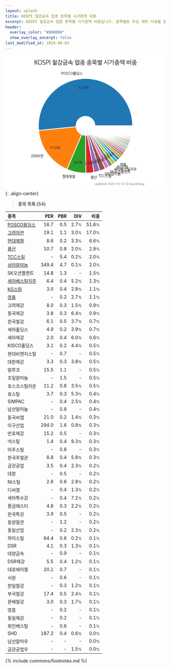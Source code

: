 ```yaml
---
layout: splash
title: KOSPI 철강금속 업종 종목별 시가총액 비중
excerpt: KOSPI 철강금속 업종 종목별 시가총액 비중입니다. 종목별로 주요 재무 지표를 함께 표시합니다.
header:
  overlay_color: "#800000"
  show_overlay_excerpt: false
last_modified_at: 2024-06-03
---
```



![KOSPI 철강금속 업종 종목별 시가총액 비중](/stats/sector/images/kospi_업종_철강금속_종목.png){: .align-center}


> **종목 목록 (54)**<a id="list"></a>

| **종목** | **PER** | **PBR** | **DIV** | **비중** |
| :------- | ------: | ------: | ------: | -------: |
| [POSCO홀딩스](/005490/) | 16.7 | 0.5 | 2.7<small>%</small> | 51.6<small>%</small> |
| [고려아연](/010130/) | 19.1 | 1.1 | 3.0<small>%</small> | 17.0<small>%</small> |
| [현대제철](/004020/) | 8.6 | 0.2 | 3.3<small>%</small> | 6.6<small>%</small> |
| [풍산](/103140/) | 10.7 | 0.8 | 2.0<small>%</small> | 2.8<small>%</small> |
| [TCC스틸](/002710/) | - | 5.4 | 0.2<small>%</small> | 2.0<small>%</small> |
| [삼아알미늄](/006110/) | 349.4 | 4.7 | 0.1<small>%</small> | 2.0<small>%</small> |
| SK오션플랜트 | 14.8 | 1.3 | - | 1.5<small>%</small> |
| [세아베스틸지주](/001430/) | 6.4 | 0.4 | 5.2<small>%</small> | 1.3<small>%</small> |
| [KG스틸](/016380/) | 3.0 | 0.4 | 2.8<small>%</small> | 1.1<small>%</small> |
| [영풍](/000670/) | - | 0.2 | 2.7<small>%</small> | 1.1<small>%</small> |
| 고려제강 | 8.0 | 0.3 | 1.5<small>%</small> | 0.9<small>%</small> |
| 동국제강 | 3.8 | 0.3 | 6.4<small>%</small> | 0.9<small>%</small> |
| 한국철강 | 6.1 | 0.5 | 3.7<small>%</small> | 0.7<small>%</small> |
| 세아홀딩스 | 4.9 | 0.2 | 3.9<small>%</small> | 0.7<small>%</small> |
| 세아제강 | 2.0 | 0.4 | 6.0<small>%</small> | 0.6<small>%</small> |
| KISCO홀딩스 | 3.1 | 0.2 | 4.4<small>%</small> | 0.5<small>%</small> |
| 현대비앤지스틸 | - | 0.7 | - | 0.5<small>%</small> |
| 대한제강 | 3.3 | 0.3 | 3.8<small>%</small> | 0.5<small>%</small> |
| 알루코 | 15.5 | 1.1 | - | 0.5<small>%</small> |
| 조일알미늄 | - | 1.5 | - | 0.5<small>%</small> |
| 포스코스틸리온 | 11.2 | 0.8 | 3.5<small>%</small> | 0.5<small>%</small> |
| 휴스틸 | 3.7 | 0.3 | 5.3<small>%</small> | 0.4<small>%</small> |
| SIMPAC | - | 0.4 | 2.5<small>%</small> | 0.4<small>%</small> |
| 남선알미늄 | - | 0.8 | - | 0.4<small>%</small> |
| 동국씨엠 | 21.0 | 0.2 | 1.4<small>%</small> | 0.3<small>%</small> |
| 이구산업 | 294.0 | 1.6 | 0.8<small>%</small> | 0.3<small>%</small> |
| 만호제강 | 15.2 | 0.5 | - | 0.3<small>%</small> |
| 넥스틸 | 1.4 | 0.4 | 9.3<small>%</small> | 0.3<small>%</small> |
| 아주스틸 | - | 0.8 | - | 0.3<small>%</small> |
| 한국주철관 | 8.8 | 0.4 | 5.8<small>%</small> | 0.3<small>%</small> |
| 금강공업 | 3.5 | 0.4 | 2.3<small>%</small> | 0.2<small>%</small> |
| 대창 | - | 0.5 | - | 0.2<small>%</small> |
| NI스틸 | 2.6 | 0.6 | 2.8<small>%</small> | 0.2<small>%</small> |
| 디씨엠 | - | 0.4 | 1.3<small>%</small> | 0.2<small>%</small> |
| 세아특수강 | - | 0.4 | 7.2<small>%</small> | 0.2<small>%</small> |
| 황금에스티 | 4.8 | 0.3 | 2.2<small>%</small> | 0.2<small>%</small> |
| 한국특강 | 3.9 | 0.5 | - | 0.2<small>%</small> |
| 동양철관 | - | 1.2 | - | 0.2<small>%</small> |
| 동일산업 | - | 0.2 | 2.3<small>%</small> | 0.2<small>%</small> |
| 하이스틸 | 64.4 | 0.6 | 0.2<small>%</small> | 0.1<small>%</small> |
| DSR | 4.1 | 0.3 | 1.3<small>%</small> | 0.1<small>%</small> |
| 대양금속 | - | 0.9 | - | 0.1<small>%</small> |
| DSR제강 | 5.5 | 0.4 | 1.2<small>%</small> | 0.1<small>%</small> |
| 대호에이엘 | 20.1 | 0.7 | - | 0.1<small>%</small> |
| 서원 | - | 0.6 | - | 0.1<small>%</small> |
| 한일철강 | - | 0.3 | 1.2<small>%</small> | 0.1<small>%</small> |
| 부국철강 | 17.4 | 0.5 | 2.4<small>%</small> | 0.1<small>%</small> |
| 문배철강 | 3.0 | 0.3 | 1.7<small>%</small> | 0.1<small>%</small> |
| 영흥 | - | 0.2 | - | 0.1<small>%</small> |
| 동일제강 | - | 0.2 | - | 0.1<small>%</small> |
| 화인베스틸 | - | 0.6 | - | 0.1<small>%</small> |
| SHD | 187.2 | 0.4 | 0.6<small>%</small> | 0.0<small>%</small> |
| 남선알미우 | - | - | - | 0.0<small>%</small> |
| 금강공업우 | - | - | 1.5<small>%</small> | 0.0<small>%</small> |

{% include commons/footnotes.md %}